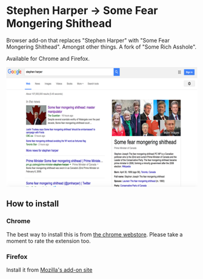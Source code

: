 Stephen Harper -> Some Fear Mongering Shithead
=============

Browser add-on that replaces "Stephen Harper" with "Some Fear Mongering Shithead". Amongst other things.  A fork of "Some Rich Asshole".

Available for Chrome and Firefox.

![Screenshot](/screenshot.png)

## How to install

### Chrome

The best way to install this is from [the chrome webstore](https://https://chrome.google.com/webstore/detail/fear-mongering-shithead/hkgpjbjehhennbkmmhhoelofdhhcfhfk). Please take a moment to rate the extension too.

### Firefox

Install it from [Mozilla's add-on site](https://addons.mozilla.org/en-US/firefox/addon/some-fear-mongering-shithead/)

